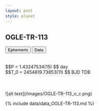 ```yaml
---
layout: post
style: planet
---
```

<script src="../js/planets.js"></script>

## OGLE-TR-113

<!-- Tab links -->
<div class="tab">
<button class="tablinks" onclick="openCity(event, 'Ephemeris')">Ephemeris</button>
<button class="tablinks" onclick="openCity(event, 'Data')">Data</button>
</div>

<!-- Tab content -->
<div id="Ephemeris" class="tabcontent" markdown="1">
<br/><br/>
$$P = 1.43247534(15) $$ day <br/>
$$T_0 = 2454819.73853(11) $$ BJD TDB
<br/><br/>
<br/><br/>
![alt text](/images/OGLE-TR-113_o_c.png)
</div>


<div id="Data" class="tabcontent" markdown="1">

{% include data/data_OGLE-TR-113.md %}

</div>
